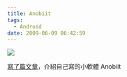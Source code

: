 ```yaml
---
title: Anobiit
tags:
  - Android
date: 2009-06-09 06:42:59
---
```


[![](http://lh4.ggpht.com/_2xGPUuRo1sg/Sit69HbA0eI/AAAAAAAAAz0/uCZtl9xl5zU/s800/front.jpg)](http://picasaweb.google.com.tw/lh/photo/cwlwFVNYWxRJSMxOWlECFA?feat=embedwebsite)

[寫了篇文章](http://android.cool3c.com/article/8940)，介紹自己寫的小軟體 Anobiit
